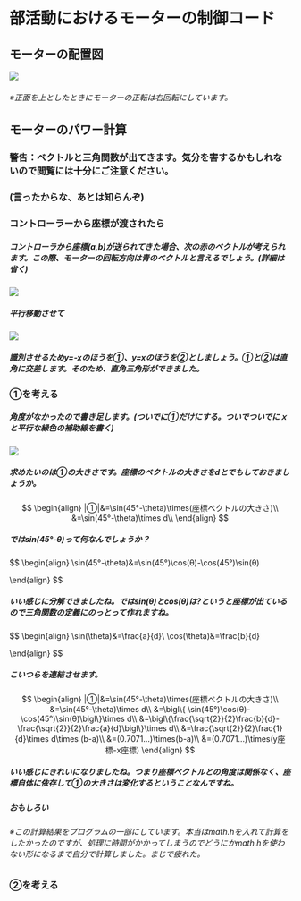 # 部活動におけるモーターの制御コード

## モーターの配置図

![](https://user-images.githubusercontent.com/75959529/137630187-3db6e2a3-9cfa-41cb-8887-9cf5d0d3379e.jpg)

###### ※正面を上としたときにモーターの正転は右回転にしています。



## モーターのパワー計算

### 警告：ベクトルと三角関数が出てきます。気分を害するかもしれないので閲覧には十分にご注意ください。

### (言ったからな、あとは知らんぞ)



### コントローラーから座標が渡されたら

##### コントローラから座標(a,b)が送られてきた場合、次の赤のベクトルが考えられます。この際、モーターの回転方向は青のベクトルと言えるでしょう。(詳細は省く)

![](https://user-images.githubusercontent.com/75959529/137630275-bd2c12b1-b8b6-4821-81b1-adfa973154c0.jpg)

##### 平行移動させて

![](https://user-images.githubusercontent.com/75959529/137630287-431be732-2e27-4d92-b6ac-652d283c9512.jpg)

##### 識別させるためy=-xのほうを①、y=xのほうを②としましょう。①と②は直角に交差します。そのため、直角三角形ができました。

### ①を考える

##### 角度がなかったので書き足します。(ついでに①だけにする。ついでついでにｘと平行な緑色の補助線を書く)

![](https://user-images.githubusercontent.com/75959529/137630316-bcb17d8f-e7d0-4147-b0d3-831d214753d5.jpg)

##### 求めたいのは①の大きさです。座標のベクトルの大きさをdとでもしておきましょうか。

$$
\begin{align}
|①|&=\sin(45°-\theta)\times(座標ベクトルの大きさ)\\
&=\sin(45°-\theta)\times d\\
\end{align}
$$

##### ではsin(45°-θ)って何なんでしょうか？

$$
\begin{align}
\sin(45°-\theta)&=\sin(45°)\cos(θ)-\cos(45°)\sin(θ)

\end{align}
$$

##### いい感じに分解できましたね。ではsin(θ)とcos(θ)は?というと座標が出ているので三角関数の定義にのっとって作れますね。

$$
\begin{align}
\sin(\theta)&=\frac{a}{d}\\
\cos(\theta)&=\frac{b}{d}

\end{align}
$$



##### こいつらを連結させます。

$$
\begin{align}
|①|&=\sin(45°-\theta)\times(座標ベクトルの大きさ)\\
&=\sin(45°-\theta)\times d\\
&=\bigl\{ \sin(45°)\cos(θ)-\cos(45°)\sin(θ)\bigl\}\times d\\
&=\bigl\{\frac{\sqrt{2}}{2}\frac{b}{d}-\frac{\sqrt{2}}{2}\frac{a}{d}\bigl\}\times d\\
&=\frac{\sqrt{2}}{2}\frac{1}{d}\times d\times (b-a)\\
&=(0.7071...)\times(b-a)\\
&=(0.7071...)\times(y座標-x座標)
\end{align}
$$

##### いい感じにきれいになりましたね。つまり座標ベクトルとの角度は関係なく、座標自体に依存して①の大きさは変化するということなんですね。



##### おもしろい



###### ※この計算結果をプログラムの一部にしています。本当はmath.hを入れて計算をしたかったのですが、処理に時間がかかってしまうのでどうにかmath.hを使わない形になるまで自分で計算しました。まじで疲れた。



### ②を考える

